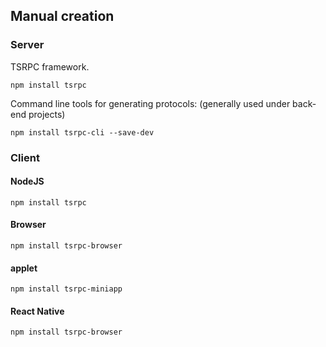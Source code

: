 ## Manual creation

### Server

TSRPC framework.

```shell
npm install tsrpc
```

Command line tools for generating protocols: (generally used under back-end projects)

```shell
npm install tsrpc-cli --save-dev
```

### Client

#### NodeJS

```shell
npm install tsrpc
```

#### Browser

```shell
npm install tsrpc-browser
```

#### applet

```shell
npm install tsrpc-miniapp
```

#### React Native

```shell
npm install tsrpc-browser
```
